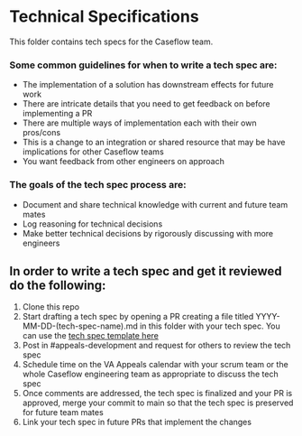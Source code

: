 # Technical Specifications

This folder contains tech specs for the Caseflow team.

### Some common guidelines for when to write a tech spec are:

- The implementation of a solution has downstream effects for future work
- There are intricate details that you need to get feedback on before implementing a PR
- There are multiple ways of implementation each with their own pros/cons
- This is a change to an integration or shared resource that may be have implications for other Caseflow teams
- You want feedback from other engineers on approach

### The goals of the tech spec process are:
* Document and share technical knowledge with current and future team mates
* Log reasoning for technical decisions
* Make better technical decisions by rigorously discussing with more engineers

## In order to write a tech spec and get it reviewed do the following:
1. Clone this repo
2. Start drafting a tech spec by opening a PR creating a file titled YYYY-MM-DD-(tech-spec-name).md in this folder with your tech spec. You can use the [tech spec template here](https://github.com/department-of-veterans-affairs/caseflow/blob/main/.github/ISSUE_TEMPLATE/tech-spec.md)
3. Post in #appeals-development and request for others to review the tech spec
4. Schedule time on the VA Appeals calendar with your scrum team or the whole Caseflow engineering team as appropriate to discuss the tech spec
5. Once comments are addressed, the tech spec is finalized and your PR is approved, merge your commit to main so that the tech spec is preserved for future team mates
6. Link your tech spec in future PRs that implement the changes
